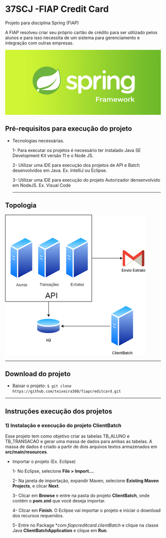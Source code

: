 # 37SCJ -FIAP Credit Card
Projeto para disciplina Spring (FIAP)

A FIAP resolveu criar seu próprio cartão de crédito para ser utilizado pelos alunos e para isso necessita de um sistema para gerenciamento e integração com outras empresas. 

![Imagem Spring Framework](Images/spring.png)

##  Pré-requisitos para execução do projeto
- Tecnologias necessárias.

  1- Para executar os projetos é necessário ter instalado Java SE Development Kit versão 11 e o Node JS.
  
  2- Utilizar uma IDE para execução dos projetos de API e Batch desenvolvidos em Java. Ex. IntelliJ ou Eclipse.
  
  3- Utilizar uma IDE para execução do projeto Autorizador densenvolvido em NodeJS. Ex. Visual Code
  
  ---
## Topologia

![Imagem Topologia](Images/topologia.png)

---

## Download do projeto

- Baixar o projeto: `$ git clone https://github.com/teixeira308/fiapcreditcard.git`

---

## Instruções execução dos projetos

### 1) Instalação e execução do projeto ClientBatch
Esse projeto tem como objetivo criar as tabelas TB_ALUNO e TB_TRANSACAO e gerar uma massa de dados para ambas as tabelas. A massa de dados é criado a partir de dois arquivos textos armazenados em **src/main/resources**.

- Importar o projeto (Ex. Eclipse)

  1- No Eclipse, selecione **File > Import...**.
  
  2- Na janela de importação, expandir Maven, selecione **Existing Maven Projects**, e clicar **Next**.
  
  3- Clicar em **Browse** e entre na pasta do projeto **ClientBatch**, onde contém o **pom.xml** que você deseja importar.
  
  4- Clicar em **Finish**. O Eclipse vai importar o projeto e iniciar o download dos recursos requeridos.
  
  5- Entre no Package **com.fiapcreditcard.clientBatch* e clique na classe Java **ClientBatchApplication** e clique em **Run**.

